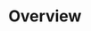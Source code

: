 # Overview

<link href="https://maxcdn.bootstrapcdn.com/bootstrap/3.3.6/css/bootstrap.min.css" rel="stylesheet" />
